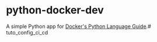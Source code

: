 # python-docker-dev

A simple Python app for [Docker's Python Language Guide](https://docs.docker.com/language/python).# tuto_config_ci_cd
